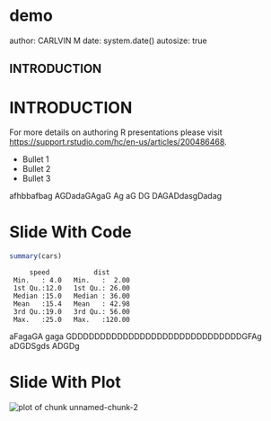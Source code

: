demo
========================================================
author: CARLVIN M
date: system.date()
autosize: true

## INTRODUCTION


INTRODUCTION
========================================================

For more details on authoring R presentations please visit <https://support.rstudio.com/hc/en-us/articles/200486468>.

- Bullet 1
- Bullet 2
- Bullet 3

afhbbafbag
AGDadaGAgaG
Ag
aG
DG
DAGADdasgDadag

Slide With Code
========================================================


```r
summary(cars)
```

```
     speed           dist       
 Min.   : 4.0   Min.   :  2.00  
 1st Qu.:12.0   1st Qu.: 26.00  
 Median :15.0   Median : 36.00  
 Mean   :15.4   Mean   : 42.98  
 3rd Qu.:19.0   3rd Qu.: 56.00  
 Max.   :25.0   Max.   :120.00  
```
aFagaGA
gaga
GDDDDDDDDDDDDDDDDDDDDDDDDDDDDDDGFAg
aDGDSgds
ADGDg

Slide With Plot
========================================================

![plot of chunk unnamed-chunk-2](demo-figure/unnamed-chunk-2-1.png)
